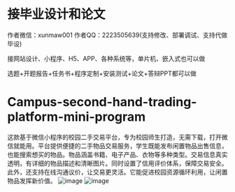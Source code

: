 # 接毕业设计和论文
作者微信：xunmaw001  作者QQ：2223505639(支持修改、部署调试、支持代做毕设)

接网站设计、小程序、H5、APP、各种系统等，单片机、嵌入式也可以做

选题+开题报告+任务书+程序定制+安装测试+论文+答辩PPT都可以做
# Campus-second-hand-trading-platform-mini-program
这款基于微信小程序的校园二手交易平台，专为校园师生打造，无需下载，打开微信就能用。平台提供便捷的二手物品交易服务，学生既能发布闲置物品出售信息，也能搜索想买的物品。物品涵盖书籍、电子产品、衣物等多种类型。交易信息真实透明，有详细的物品描述和清晰图片。同时设置了信用评价体系，保障交易安全。此外，还支持在线沟通议价，让交易更灵活。它能促进校园资源循环利用，让闲置物品发挥新价值。 
![image](https://github.com/user-attachments/assets/5e583db9-2b0a-444e-8713-65eaea4e8718)
![image](https://github.com/user-attachments/assets/7ac923fe-e796-4c99-b050-10c76bd3284e)
